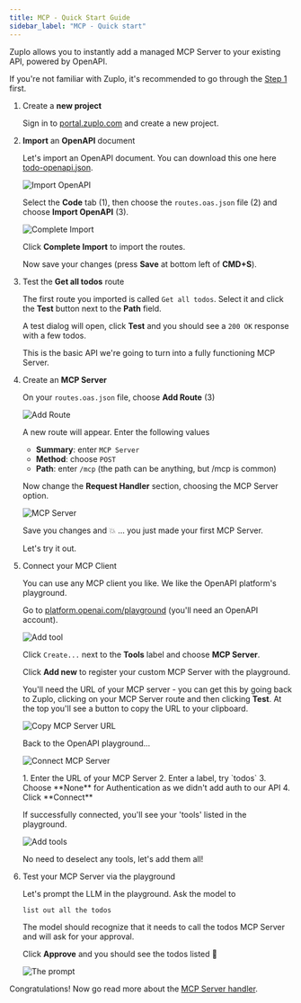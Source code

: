 ```yaml
---
title: MCP - Quick Start Guide
sidebar_label: "MCP - Quick start"
---
```


Zuplo allows you to instantly add a managed MCP Server to your existing API,
powered by OpenAPI.

If you're not familiar with Zuplo, it's recommended to go through the
[Step 1](/docs/articles/step-1-setup-basic-gateway) first.

<Stepper>

1. Create a **new project**

   Sign in to [portal.zuplo.com](https://portal.zuplo.com) and create a new
   project.

1. **Import** an **OpenAPI** document

   Let's import an OpenAPI document. You can download this one here
   [todo-openapi.json](https://download-open-api-main-fae215f.d2.zuplo.dev/todo-openapi).

   ![Import OpenAPI](../../public/media/mcp-quickstart/import-openapi.png)

   Select the **Code** tab (1), then choose the `routes.oas.json` file (2) and
   choose **Import OpenAPI** (3).

   <ModalScreenshot size="sm">

   ![Complete Import](../../public/media/mcp-quickstart/complete-import.png)

   </ModalScreenshot>

   Click **Complete Import** to import the routes.

   Now save your changes (press **Save** at bottom left of **CMD+S**).

1. Test the **Get all todos** route

   The first route you imported is called `Get all todos`. Select it and click
   the **Test** button next to the **Path** field.

   A test dialog will open, click **Test** and you should see a `200 OK`
   response with a few todos.

   This is the basic API we're going to turn into a fully functioning MCP
   Server.

1. Create an **MCP Server**

   On your `routes.oas.json` file, choose **Add Route** (3)

   ![Add Route](../../public/media/mcp-quickstart/add-mcp-route.png)

   A new route will appear. Enter the following values
   - **Summary**: enter `MCP Server`
   - **Method**: choose `POST`
   - **Path**: enter `/mcp` (the path can be anything, but /mcp is common)

   Now change the **Request Handler** section, choosing the MCP Server option.

   ![MCP Server](../../public/media/mcp-quickstart/configure-mcp-server.png)

   Save you changes and 💥 ... you just made your first MCP Server.

   Let's try it out.

1. Connect your MCP Client

   You can use any MCP client you like. We like the OpenAPI platform's
   playground.

   Go to
   [platform.openai.com/playground](https://platform.openai.com/playground)
   (you'll need an OpenAPI account).

   ![Add tool](../../public/media/mcp-quickstart/openai-add-tool.png)

   Click `Create...` next to the **Tools** label and choose **MCP Server**.

   Click **Add new** to register your custom MCP Server with the playground.

   You'll need the URL of your MCP server - you can get this by going back to
   Zuplo, clicking on your MCP Server route and then clicking **Test**. At the
   top you'll see a button to copy the URL to your clipboard.

   ![Copy MCP Server URL](../../public/media/mcp-quickstart/copy-mcp-server-url.png)

   Back to the OpenAPI playground...

   <ModalScreenshot size="sm">

   ![Connect MCP Server](../../public/media/mcp-quickstart/connect-mcp-server.png)

   </ModalScreenshot>
   1. Enter the URL of your MCP Server
   2. Enter a label, try `todos`
   3. Choose **None** for Authentication as we didn't add auth to our API
   4. Click **Connect**

   If successfully connected, you'll see your 'tools' listed in the playground.

   <ModalScreenshot size="sm">

   ![Add tools](../../public/media/mcp-quickstart/add-tools.png)

   </ModalScreenshot>

   No need to deselect any tools, let's add them all!

1. Test your MCP Server via the playground

   Let's prompt the LLM in the playground. Ask the model to

   `list out all the todos`

   The model should recognize that it needs to call the todos MCP Server and
   will ask for your approval.

   Click **Approve** and you should see the todos listed 👏

   ![The prompt](../../public/media/mcp-quickstart/the-prompt.png)

</Stepper>

Congratulations! Now go read more about the
[MCP Server handler](/docs/handlers/mcp-server).
